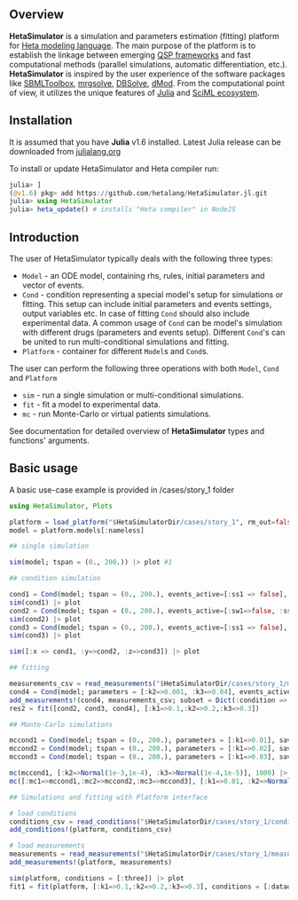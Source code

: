 ## Overview

**HetaSimulator** is a simulation and parameters estimation (fitting) platform for [Heta modeling language](https://hetalang.github.io/#/). The main purpose of the platform is to establish the linkage between emerging [QSP frameworks](https://en.wikipedia.org/wiki/Quantitative_systems_pharmacology) and fast computational methods (parallel simulations, automatic differentiation, etc.). **HetaSimulator** is inspired by the user experience of the software packages like [SBMLToolbox](http://sbml.org/Software/SBMLToolbox), [mrgsolve](https://mrgsolve.github.io/), [DBSolve](http://insysbio.com/en/software/db-solve-optimum), [dMod](https://github.com/dkaschek/dMod). From the computational point of view, it utilizes the unique features of [Julia](https://julialang.org/) and [SciML ecosystem](https://sciml.ai/).

## Installation

It is assumed that you have **Julia** v1.6 installed. Latest Julia release can be downloaded from [julialang.org](https://julialang.org/downloads/)

To install or update HetaSimulator and Heta compiler run:

```julia
julia> ]
(@v1.6) pkg> add https://github.com/hetalang/HetaSimulator.jl.git
julia> using HetaSimulator
julia> heta_update() # installs "Heta compiler" in NodeJS
```

## Introduction

The user of HetaSimulator typically deals with the following three types:
- `Model` - an ODE model, containing rhs, rules, initial parameters and vector of events.
- `Cond` - condition representing a special model's setup for simulations or fitting. This setup can include initial parameters and events settings, output variables etc. In case of fitting `Cond` should also include experimental data. A common usage of `Cond` can be model's simulation with different drugs (parameters and events setup). Different `Cond`'s can be united to run multi-conditional simulations and fitting.
- `Platform` - container for different `Model`s and `Cond`s.

The user can perform the following three operations with both `Model`, `Cond` and `Platform`
- `sim` - run a single simulation or multi-conditional simulations. 
- `fit` - fit a model to experimental data. 
- `mc` - run Monte-Carlo or virtual patients simulations.

See documentation for detailed overview of **HetaSimulator** types and functions' arguments.

## Basic usage

A basic use-case example is provided in /cases/story_1 folder

```julia
using HetaSimulator, Plots

platform = load_platform("$HetaSimulatorDir/cases/story_1", rm_out=false);
model = platform.models[:nameless]

## single simulation

sim(model; tspan = (0., 200.)) |> plot #1

## condition simulation

cond1 = Cond(model; tspan = (0., 200.), events_active=[:ss1 => false], saveat = [0.0, 150., 250.]);
sim(cond1) |> plot
cond2 = Cond(model; tspan = (0., 200.), events_active=[:sw1=>false, :ss1 => false], parameters = [:k2 => 0.001, :k3 => 0.02]);
sim(cond2) |> plot
cond3 = Cond(model; tspan = (0., 200.), events_active=[:ss1 => false], parameters = [:k1=>0.01]);
sim(cond3) |> plot 

sim([:x => cond1, :y=>cond2, :z=>cond3]) |> plot

## fitting

measurements_csv = read_measurements("$HetaSimulatorDir/cases/story_1/measurements.csv")
cond4 = Cond(model; parameters = [:k2=>0.001, :k3=>0.04], events_active=[:ss1 => false], saveat = [0.0, 50., 150., 250.]);
add_measurements!(cond4, measurements_csv; subset = Dict(:condition => :dataone))
res2 = fit([cond2, cond3, cond4], [:k1=>0.1,:k2=>0.2,:k3=>0.3])

## Monte-Carlo simulations

mccond1 = Cond(model; tspan = (0., 200.), parameters = [:k1=>0.01], saveat = [50., 80., 150.], events_active=[:ss1 => false]);
mccond2 = Cond(model; tspan = (0., 200.), parameters = [:k1=>0.02], saveat = [50., 100., 200.], events_active=[:ss1 => false]);
mccond3 = Cond(model; tspan = (0., 200.), parameters = [:k1=>0.03], saveat = [50., 100., 180.], events_active=[:ss1 => false]);

mc(mccond1, [:k2=>Normal(1e-3,1e-4), :k3=>Normal(1e-4,1e-5)], 1000) |> plot
mc([:mc1=>mccond1,:mc2=>mccond2,:mc3=>mccond3], [:k1=>0.01, :k2=>Normal(1e-3,1e-4), :k3=>Uniform(1e-4,1e-2)], 1000) |> plot

## Simulations and fitting with Platform interface

# load conditions
conditions_csv = read_conditions("$HetaSimulatorDir/cases/story_1/conditions.csv")
add_conditions!(platform, conditions_csv)

# load measurements
measurements = read_measurements("$HetaSimulatorDir/cases/story_1/measurements.csv");
add_measurements!(platform, measurements)

sim(platform, conditions = [:three]) |> plot
fit1 = fit(platform, [:k1=>0.1,:k2=>0.2,:k3=>0.3], conditions = [:dataone, :withdata2])
```
